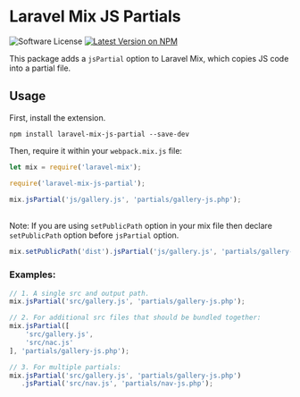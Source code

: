 # Laravel Mix JS Partials

![Software License](https://img.shields.io/badge/license-MIT-brightgreen.svg?style=flat-square)
[![Latest Version on NPM](https://img.shields.io/npm/v/laravel-mix-js-partial.svg?style=flat-square)](https://npmjs.com/package/laravel-mix-js-partial)

This package adds a `jsPartial` option to Laravel Mix, which copies JS code into a partial file.
## Usage

First, install the extension.

```
npm install laravel-mix-js-partial --save-dev
```

Then, require it within your `webpack.mix.js` file:

```js
let mix = require('laravel-mix');

require('laravel-mix-js-partial');

mix.jsPartial('js/gallery.js', 'partials/gallery-js.php');
```
\
Note: If you are using `setPublicPath` option in your mix file then declare `setPublicPath` option before `jsPartial` option.

```js
mix.setPublicPath('dist').jsPartial('js/gallery.js', 'partials/gallery-js.php');
```

### Examples:

```js
// 1. A single src and output path.
mix.jsPartial('src/gallery.js', 'partials/gallery-js.php');

// 2. For additional src files that should be bundled together:
mix.jsPartial([
    'src/gallery.js',
    'src/nac.js'
], 'partials/gallery-js.php');

// 3. For multiple partials:
mix.jsPartial('src/gallery.js', 'partials/gallery-js.php')
   .jsPartial('src/nav.js', 'partials/nav-js.php');
```